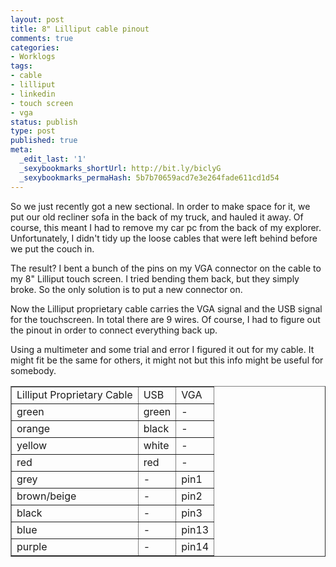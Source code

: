 ```yaml
---
layout: post
title: 8" Lilliput cable pinout
comments: true
categories:
- Worklogs
tags:
- cable
- lilliput
- linkedin
- touch screen
- vga
status: publish
type: post
published: true
meta:
  _edit_last: '1'
  _sexybookmarks_shortUrl: http://bit.ly/biclyG
  _sexybookmarks_permaHash: 5b7b70659acd7e3e264fade611cd1d54
---
```

So we just recently got a new sectional.  In order to make space for it, we put our old recliner sofa in the back of my truck, and hauled it away.  Of course, this meant I had to remove my car pc from the back of my explorer.  Unfortunately, I didn't tidy up the loose cables that were left behind before we put the couch in.

The result?  I bent a bunch of the pins on my VGA connector on the cable to my 8" Lilliput touch screen.  I tried bending them back, but they simply broke.  So the only solution is to put a new connector on.

Now the Lilliput proprietary cable carries the VGA signal and the USB signal for the touchscreen.  In total there are 9 wires.  Of course, I had to figure out the pinout in order to connect everything back up.

Using a multimeter and some trial and error I figured it out for my cable.  It might fit be the same for others, it might not but this info might be useful for somebody.

<table border="1">
  <tr>
    <td>Lilliput Proprietary Cable</td>
    <td>USB</td>
    <td>VGA</td>
  </tr>
  <tr>
    <td>green</td>
    <td>green</td>
    <td> - </td>
  </tr>
  <tr>
    <td>orange</td>
    <td>black</td>
    <td> - </td>
  </tr>
  <tr>
    <td>yellow</td>
    <td>white</td>
    <td> - </td>
  </tr>
  <tr>
    <td>red</td>
    <td>red</td>
    <td> - </td>
  </tr>
  <tr>
    <td>grey</td>
    <td> - </td>
    <td>pin1</td>
  </tr>
  <tr>
    <td>brown/beige</td>
    <td> - </td>
    <td> pin2 </td>
  </tr>
  <tr>
    <td>black</td>
    <td> - </td>
    <td>pin3</td>
  </tr>
  <tr>
    <td>blue</td>
    <td> - </td>
    <td> pin13 </td>
  </tr>
  <tr>
    <td>purple</td>
    <td> - </td>
    <td> pin14 </td>
  </tr>
</table>
